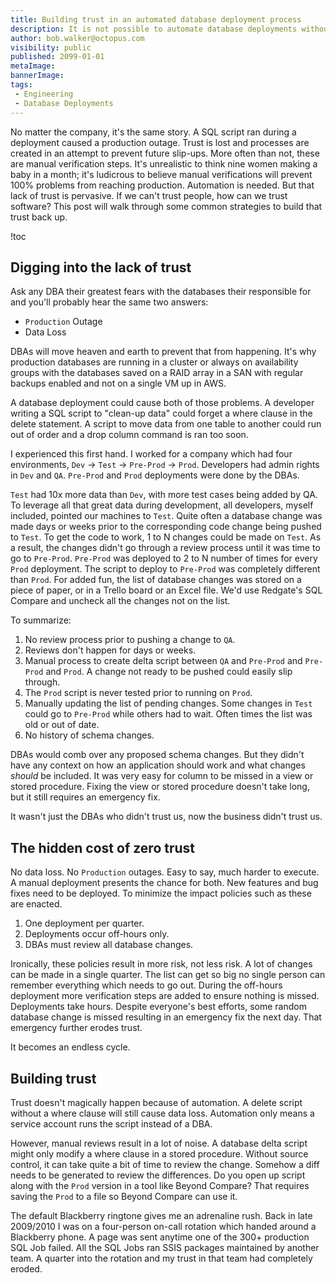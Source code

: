 ```yaml
---
title: Building trust in an automated database deployment process
description: It is not possible to automate database deployments without trust.  This post will walk through techniques on how to build trust in your automated database deployment process.  
author: bob.walker@octopus.com
visibility: public
published: 2099-01-01
metaImage: 
bannerImage: 
tags:
 - Engineering
 - Database Deployments
---
```


No matter the company, it's the same story.  A SQL script ran during a deployment caused a production outage.  Trust is lost and processes are created in an attempt to prevent future slip-ups.  More often than not, these are manual verification steps.  It's unrealistic to think nine women making a baby in a month; it's ludicrous to believe manual verifications will prevent 100% problems from reaching production.  Automation is needed.  But that lack of trust is pervasive.  If we can't trust people, how can we trust software?  This post will walk through some common strategies to build that trust back up.

!toc

## Digging into the lack of trust

Ask any DBA their greatest fears with the databases their responsible for and you'll probably hear the same two answers:

- `Production` Outage
- Data Loss

DBAs will move heaven and earth to prevent that from happening.  It's why production databases are running in a cluster or always on availability groups with the databases saved on a RAID array in a SAN with regular backups enabled and not on a single VM up in AWS.  

A database deployment could cause both of those problems.  A developer writing a SQL script to "clean-up data" could forget a where clause in the delete statement.  A script to move data from one table to another could run out of order and a drop column command is ran too soon.  

I experienced this first hand.  I worked for a company which had four environments, `Dev` -> `Test` -> `Pre-Prod` -> `Prod`.  Developers had admin rights in `Dev` and `QA`.  `Pre-Prod` and `Prod` deployments were done by the DBAs.  

`Test` had 10x more data than `Dev`, with more test cases being added by QA.  To leverage all that great data during development, all developers, myself included, pointed our machines to `Test`.  Quite often a database change was made days or weeks prior to the corresponding code change being pushed to `Test`.  To get the code to work, 1 to N changes could be made on `Test`.  As a result, the changes didn't go through a review process until it was time to go to `Pre-Prod`.  `Pre-Prod` was deployed to 2 to N number of times for every `Prod` deployment.  The script to deploy to `Pre-Prod` was completely different than `Prod`.  For added fun, the list of database changes was stored on a piece of paper, or in a Trello board or an Excel file.  We'd use Redgate's SQL Compare and uncheck all the changes not on the list.  

To summarize:
1. No review process prior to pushing a change to `QA`.
2. Reviews don't happen for days or weeks.
3. Manual process to create delta script between `QA` and `Pre-Prod` and `Pre-Prod` and `Prod`.  A change not ready to be pushed could easily slip through.
4. The `Prod` script is never tested prior to running on `Prod`.
5. Manually updating the list of pending changes.  Some changes in `Test` could go to `Pre-Prod` while others had to wait.  Often times the list was old or out of date.
6. No history of schema changes.

DBAs would comb over any proposed schema changes.  But they didn't have any context on how an application should work and what changes _should_ be included.  It was very easy for column to be missed in a view or stored procedure.  Fixing the view or stored procedure doesn't take long, but it still requires an emergency fix.  

It wasn't just the DBAs who didn't trust us, now the business didn't trust us.  

## The hidden cost of zero trust

No data loss.  No `Production` outages.  Easy to say, much harder to execute.  A manual deployment presents the chance for both.  New features and bug fixes need to be deployed.  To minimize the impact policies such as these are enacted.

1. One deployment per quarter.
2. Deployments occur off-hours only.
3. DBAs must review all database changes.

Ironically, these policies result in more risk, not less risk.  A lot of changes can be made in a single quarter.  The list can get so big no single person can remember everything which needs to go out.  During the off-hours deployment more verification steps are added to ensure nothing is missed.  Deployments take hours.  Despite everyone's best efforts, some random database change is missed resulting in an emergency fix the next day.  That emergency further erodes trust.  

It becomes an endless cycle.

## Building trust

Trust doesn't magically happen because of automation.  A delete script without a where clause will still cause data loss.  Automation only means a service account runs the script instead of a DBA.  

However, manual reviews result in a lot of noise.  A database delta script might only modify a where clause in a stored procedure.  Without source control, it can take quite a bit of time to review the change.  Somehow a diff needs to be generated to review the differences.  Do you open up script along with the `Prod` version in a tool like Beyond Compare?  That requires saving the `Prod` to a file so Beyond Compare can use it.













The default Blackberry ringtone gives me an adrenaline rush.  Back in late 2009/2010 I was on a four-person on-call rotation which handed around a Blackberry phone.  A page was sent anytime one of the 300+ production SQL Job failed.  All the SQL Jobs ran SSIS packages maintained by another team.  A quarter into the rotation and my trust in that team had completely eroded.